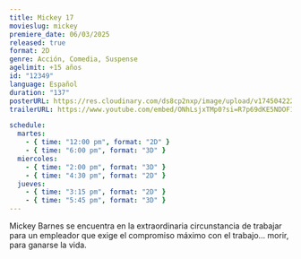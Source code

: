 ```yaml
---
title: Mickey 17
movieslug: mickey
premiere_date: 06/03/2025
released: true
format: 2D
genre: Acción, Comedia, Suspense
agelimit: +15 años
id: "12349"
language: Español
duration: "137"
posterURL: https://res.cloudinary.com/ds8cp2nxp/image/upload/v1745042223/FakeCIne/3ZMGC839jsKNAweGeQDBZDmu6ka_djhkef.webp
trailerURL: https://www.youtube.com/embed/ONhLsjxTMp0?si=R7p69dKE5NDOF1ty

schedule:
  martes:
    - { time: "12:00 pm", format: "2D" }
    - { time: "6:00 pm", format: "3D" }
  miercoles:
    - { time: "2:00 pm", format: "3D" }
    - { time: "4:30 pm", format: "2D" }
  jueves:
    - { time: "3:15 pm", format: "2D" }
    - { time: "5:45 pm", format: "3D" }
---
```


Mickey Barnes se encuentra en la extraordinaria circunstancia de trabajar para un empleador que exige el compromiso máximo con el trabajo… morir, para ganarse la vida.
